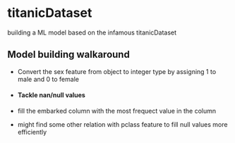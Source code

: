 
# titanicDataset

building a ML model based on the infamous titanicDataset



## Model building walkaround

- Convert the sex feature from object to integer type by assigning 1 to male and 0 to female

- #### Tackle nan/null values
- fill the embarked column with the most frequect value in the column
- might find some other relation with pclass feature to fill null values more efficiently


